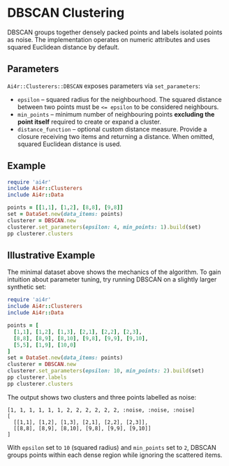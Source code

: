 # DBSCAN Clustering

DBSCAN groups together densely packed points and labels isolated points as noise. The implementation operates on numeric attributes and uses squared Euclidean distance by default.

## Parameters

`Ai4r::Clusterers::DBSCAN` exposes parameters via `set_parameters`:

* `epsilon` – squared radius for the neighbourhood. The squared distance between two points must be `<= epsilon` to be considered neighbours.
* `min_points` – minimum number of neighbouring points **excluding the point itself** required to create or expand a cluster.
* `distance_function` – optional custom distance measure. Provide a closure receiving two items and returning a distance. When omitted, squared Euclidean distance is used.

## Example

```ruby
require 'ai4r'
include Ai4r::Clusterers
include Ai4r::Data

points = [[1,1], [1,2], [8,8], [9,8]]
set = DataSet.new(data_items: points)
clusterer = DBSCAN.new
clusterer.set_parameters(epsilon: 4, min_points: 1).build(set)
pp clusterer.clusters
```

## Illustrative Example

The minimal dataset above shows the mechanics of the algorithm.  To gain
intuition about parameter tuning, try running DBSCAN on a slightly larger
synthetic set:

```ruby
require 'ai4r'
include Ai4r::Clusterers
include Ai4r::Data

points = [
  [1,1], [1,2], [1,3], [2,1], [2,2], [2,3],
  [8,8], [8,9], [8,10], [9,8], [9,9], [9,10],
  [5,5], [1,9], [10,0]
]
set = DataSet.new(data_items: points)
clusterer = DBSCAN.new
clusterer.set_parameters(epsilon: 10, min_points: 2).build(set)
pp clusterer.labels
pp clusterer.clusters
```

The output shows two clusters and three points labelled as noise:

```
[1, 1, 1, 1, 1, 1, 2, 2, 2, 2, 2, 2, :noise, :noise, :noise]
[
  [[1,1], [1,2], [1,3], [2,1], [2,2], [2,3]],
  [[8,8], [8,9], [8,10], [9,8], [9,9], [9,10]]
]
```

With `epsilon` set to `10` (squared radius) and `min_points` set to `2`,
DBSCAN groups points within each dense region while ignoring the scattered
items.
